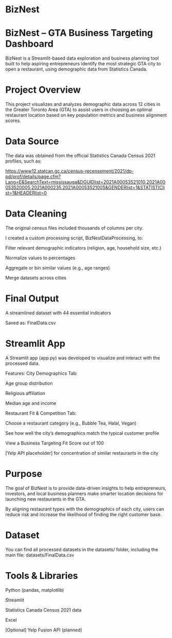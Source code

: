 # BizNest
# BizNest – GTA Business Targeting Dashboard
BizNest is a Streamlit-based data exploration and business planning tool built to help aspiring entrepreneurs identify the most strategic GTA city to open a restaurant, using demographic data from Statistics Canada.

# Project Overview
This project visualizes and analyzes demographic data across 12 cities in the Greater Toronto Area (GTA) to assist users in choosing an optimal restaurant location based on key population metrics and business alignment scores.

# Data Source
The data was obtained from the official Statistics Canada Census 2021 profiles, such as:

https://www12.statcan.gc.ca/census-recensement/2021/dp-pd/prof/details/page.cfm?Lang=E&SearchText=mississauga&DGUIDlist=2021A00053521010,2021A00053520005,2021A000235,2021A00053521005&GENDERlist=1&STATISTIClist=1&HEADERlist=0

# Data Cleaning
The original census files included thousands of columns per city.

I created a custom processing script, BizNestDataProcessing, to:

Filter relevant demographic indicators (religion, age, household size, etc.)

Normalize values to percentages

Aggregate or bin similar values (e.g., age ranges)

Merge datasets across cities

# Final Output
A streamlined dataset with 44 essential indicators

Saved as: FinalData.csv

# Streamlit App
A Streamlit app (app.py) was developed to visualize and interact with the processed data.

Features:
City Demographics Tab:

Age group distribution

Religious affiliation

Median age and income

Restaurant Fit & Competition Tab:

Choose a restaurant category (e.g., Bubble Tea, Halal, Vegan)

See how well the city’s demographics match the typical customer profile

View a Business Targeting Fit Score out of 100

[Yelp API placeholder] for concentration of similar restaurants in the city

# Purpose
The goal of BizNest is to provide data-driven insights to help entrepreneurs, investors, and local business planners make smarter location decisions for launching new restaurants in the GTA.

By aligning restaurant types with the demographics of each city, users can reduce risk and increase the likelihood of finding the right customer base.

# Dataset
You can find all processed datasets in the datasets/ folder, including the main file:
datasets/FinalData.csv

# Tools & Libraries
Python (pandas, matplotlib)

Streamlit

Statistics Canada Census 2021 data

Excel

[Optional] Yelp Fusion API (planned)
